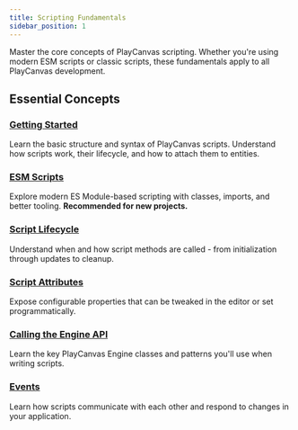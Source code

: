 ```yaml
---
title: Scripting Fundamentals
sidebar_position: 1
---
```


Master the core concepts of PlayCanvas scripting. Whether you're using modern ESM scripts or classic scripts, these fundamentals apply to all PlayCanvas development.

## Essential Concepts

### [Getting Started](./getting-started.md)

Learn the basic structure and syntax of PlayCanvas scripts. Understand how scripts work, their lifecycle, and how to attach them to entities.

### [ESM Scripts](./esm-scripts.md)

Explore modern ES Module-based scripting with classes, imports, and better tooling. **Recommended for new projects.**

### [Script Lifecycle](./script-lifecycle.md)

Understand when and how script methods are called - from initialization through updates to cleanup.

### [Script Attributes](./script-attributes.md)

Expose configurable properties that can be tweaked in the editor or set programmatically.

### [Calling the Engine API](./engine-api.md)

Learn the key PlayCanvas Engine classes and patterns you'll use when writing scripts.

### [Events](./events.md)

Learn how scripts communicate with each other and respond to changes in your application.
